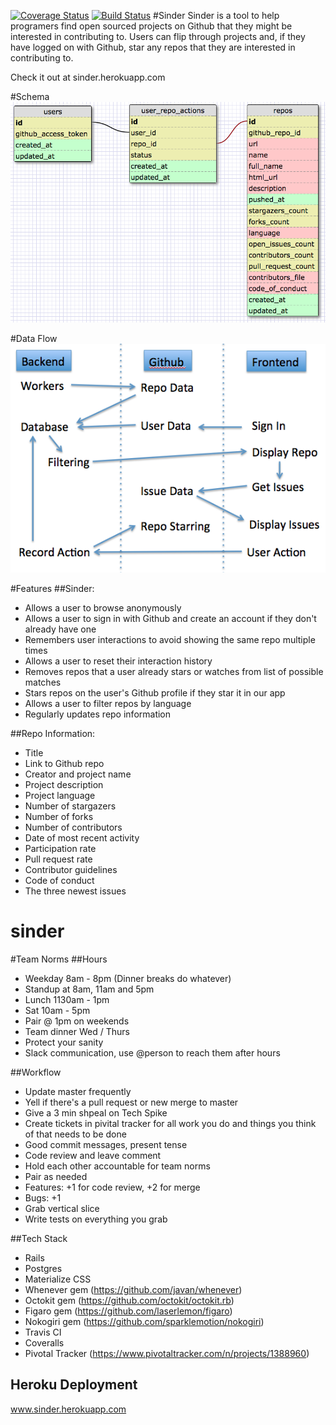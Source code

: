 [![Coverage Status](https://coveralls.io/repos/mccallumjack/sinder/badge.svg?branch=master&service=github)](https://coveralls.io/github/mccallumjack/sinder?branch=master)
[![Build Status](https://travis-ci.org/mccallumjack/sinder.svg?branch=master)](https://travis-ci.org/mccallumjack/sinder)
#Sinder
Sinder is a tool to help programers find open sourced projects on Github that they might be interested in contributing to. Users can flip through projects and, if they have logged on with Github, star any repos that they are interested in contributing to.

Check it out at sinder.herokuapp.com

#Schema
![Schema](/sinder_schema.png)

#Data Flow
![Data Flow](/data_flow.png)

#Features
##Sinder:
- Allows a user to browse anonymously
- Allows a user to sign in with Github and create an account if they don't already have one
- Remembers user interactions to avoid showing the same repo multiple times
- Allows a user to reset their interaction history
- Removes repos that a user already stars or watches from list of possible matches
- Stars repos on the user's Github profile if they star it in our app
- Allows a user to filter repos by language
- Regularly updates repo information

##Repo Information:
- Title
- Link to Github repo
- Creator and project name
- Project description
- Project language
- Number of stargazers
- Number of forks
- Number of contributors
- Date of most recent activity
- Participation rate
- Pull request rate
- Contributor guidelines
- Code of conduct
- The three newest issues

# sinder

#Team Norms
##Hours
- Weekday 8am - 8pm (Dinner breaks do whatever)
- Standup at 8am, 11am and 5pm
- Lunch 1130am - 1pm
- Sat 10am - 5pm
- Pair @ 1pm on weekends
- Team dinner Wed / Thurs
- Protect your sanity
- Slack communication, use @person to reach them after hours

##Workflow
- Update master frequently
- Yell if there's a pull request or new merge to master
- Give a 3 min shpeal on Tech Spike
- Create tickets in pivital tracker for all work you do and things you think of that needs to be done
- Good commit messages, present tense
- Code review and leave comment
- Hold each other accountable for team norms
- Pair as needed
- Features: +1 for code review, +2 for merge
- Bugs: +1
- Grab vertical slice
- Write tests on everything you grab

##Tech Stack
- Rails
- Postgres
- Materialize CSS
- Whenever gem (https://github.com/javan/whenever)
- Octokit gem (https://github.com/octokit/octokit.rb)
- Figaro gem (https://github.com/laserlemon/figaro)
- Nokogiri gem (https://github.com/sparklemotion/nokogiri)
- Travis CI
- Coveralls
- Pivotal Tracker (https://www.pivotaltracker.com/n/projects/1388960)


## Heroku Deployment

www.sinder.herokuapp.com
